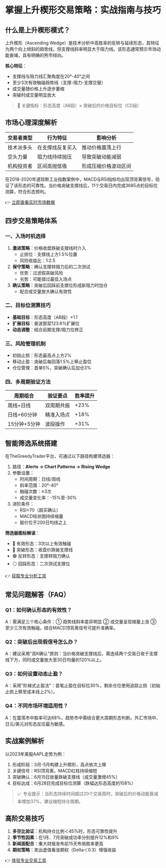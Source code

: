 # 掌握上升楔形交易策略：实战指南与技巧

## 什么是上升楔形模式？

上升楔形（Ascending Wedge）是技术分析中高胜率的反转与延续形态，其特征为两个向上倾斜的趋势线，但支撑线斜率明显大于阻力线。该形态通常预示市场动能衰竭，具有明确的熊市倾向。

**核心特征**：
- 支撑线与阻力线汇聚角度在20°-40°之间
- 至少3次有效触碰趋势线（支撑-阻力-支撑交替）
- 成交量随价格上升逐步萎缩
- 突破时成交量明显放大

> 📌 关键指标：形态高度（AB段）≈ 突破后的价格目标位（CD段）

## 市场心理深度解析

| 交易者类型 | 行为特征 | 影响分析 |
|----------|----------|----------|
| 技术派多头 | 在支撑线反复买入 | 推动价格震荡上行 |
| 空头力量 | 阻力线持续抛压 | 导致突破动能减弱 |
| 机构投资者 | 区间高抛低吸 | 形成压缩价格波动区间 |

在2018-2020年道琼斯工业指数案例中，MACD与RSI指标均出现顶背离信号，验证了该形态的可靠性。当价格突破支撑线后，11个交易日内完成3685点的目标位测算，符合形态预判。

👉 [立即查看实时市场数据](https://bit.ly/okx_welcome)

## 四步交易策略体系

### 一、入场时机选择
1. **激进策略**：价格收盘跌破支撑线时介入
   - 止损位：支撑线上方1.5%位置
   - 风险收益比：1:2.5
2. **保守策略**：确认支撑转阻力后的二次测试
   - 优势：过滤假突破风险
   - 劣势：可能错过最佳入场点
3. **确认策略**：突破后回踩前支撑位形成新阻力时加仓
   - 配合成交量放大确认有效性

### 二、目标位测算技巧
- **基础目标**：形态高度（AB段）×1.1
- **扩展目标**：斐波那契123.6%扩展位
- **动态调整**：结合前期支撑/阻力位修正

### 三、风险管理机制
- 初始止损：形态最高点上方2%
- 移动止盈：突破后每回落1.5%上移止盈位
- 仓位管理：首单5%，突破确认后加仓3%

### 四、多周期验证方法
| 周期组合 | 验证要点 | 胜率提升 |
|----------|----------|----------|
| 周线+日线 | 双周期共振 | +23% |
| 日线+60分钟 | 精准入场点 | +18% |
| 15分钟+5分钟 | 波段操作 | +31% |

## 智能筛选系统搭建

在TheGreedyTrader平台，可通过以下路径构建筛选器：
1. 路径：**Alerts → Chart Patterns → Rising Wedge**
2. 参数设置：
   - 时间周期：日线/周线
   - 斜率范围：20°-40°
   - 触碰次数：≥3次
   - 成交量变化率：-15%至-30%
3. 进阶条件：
   - RSI>70（超买确认）
   - MACD柱状图持续缩量
   - 股价位于200日均线之上

**筛选器图标解读**：
- 🔵 有效形态：3次以上有效触碰
- 🔴 突破形态：收盘价跌破支撑线
- 🟢 反转形态：支撑转阻力确认
- ⚪ 回踩形态：二次测试支撑位

👉 [获取专业分析工具](https://bit.ly/okx_welcome)

## 常见问题解答（FAQ）

### Q1：如何确认形态的有效性？
A：需满足三个核心条件：① 趋势线斜率差异明显 ② 成交量呈现缩量上涨 ③ 至少三次有效触碰。结合MACD顶背离信号可提升准确率。

### Q2：突破后出现假信号怎么办？
A：建议采用"双K确认"原则：当价格突破支撑线后，需连续两个交易日收于支撑线下方，同时成交量放大至30日均量的120%以上。

### Q3：如何设置动态止盈？
A：采用"阶梯式止盈法"：首笔止盈在目标位30%，剩余仓位使用追踪止损（初始止损上移至成本线上2%）。

### Q4：不同市场环境适用性？
A：在震荡市中胜率可达68%，趋势市中需结合更大周期形态判断。外汇市场中，日元/美元对形态反应最为敏感。

## 实战案例解析

以2023年美股AAPL走势为例：
1. 形成阶段：3月-5月构建上升楔形，高点依次上移
2. 关键信号：RSI顶背离，MACD红柱持续缩短
3. 突破确认：6月15日放量跌破支撑线（成交量激增45%）
4. 目标达成：6月28日完成目标位测算（跌幅达形态高度的108%）

> 📈 专业提示：当形态持续时间超过20个交易周时，突破后的价格动能衰减率增加37%，建议缩短持仓周期。

## 高阶交易技巧

1. **多空比验证**：机构持仓比例＜45%时，形态可靠性提升
2. **季节性因素**：在1月、7月突破成功率分别提升12%和9%
3. **新闻面配合**：重大财报发布前15天布局胜率更高
4. **期权策略**：卖出虚值看涨期权（Delta＜0.3）增强收益

👉 [体验专业交易工具](https://bit.ly/okx_welcome)